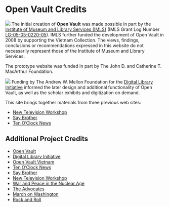 # Open Vault Credits

[![](https://s3.amazonaws.com/openvault.wgbh.org/logos/IMLS.jpg)](http://www.imls.gov)
The initial creation of **Open Vault** was made possible in part by the [Institute of Museum and Library Services (IMLS)](http://www.imls.gov) (IMLS Grant Log Number [LG-05-05-0220-05](https://www.imls.gov/grants/awarded/lg-05-05-0220-05)). IMLS further funded the development of Open Vault in 2008 by supporting the Vietnam Collection.  The views, findings, conclusions or recommendations expressed in this website do not necessarily represent those of the Institute of Museum and Library Services.

<!--[![](https://s3.amazonaws.com/openvault.wgbh.org/logos/MacArthur.jpg)](http://www.macfound.org)-->
The prototype website was funded in part by The John D. and Catherine T. MacArthur
Foundation.

[![](https://s3.amazonaws.com/openvault.wgbh.org/logos/Mellon.jpg)](https://mellon.org/) 
Funding by The Andrew W. Mellon Foundation for the [Digital Library Initiative](/credits/credits-open-vault-research) informed the later design and additional functionality of Open Vault, as well as the scholar exhibits and digitization on demand.

This site brings together materials from three previous web sites:
    
- [New Television Workshop](/collections/ntw-the-new-television-workshop)
- [Say Brother](/collections/sbro-say-brother)
- [Ten O’Clock News](/collections/tocn-the-ten-o-clock-news) 

## Additional Project Credits

- [Open Vault](/credits/credits-open-vault)
- [Digital Library Initiative](/credits/credits-open-vault-research)
- [Open Vault Vietnam](/credits/credits-open-vault-vietnam)
- [Ten O’Clock News](/credits/credits-ton)
- [Say Brother](/credits/credits-say-brother)
- [New Television Workshop](/credits/credits-ntw)
- [War and Peace in the Nuclear Age](/credits/credits-open-vault-wpna)
- [The Advocates](/credits/credits-advocates)
- [March on Washington](/credits/credits-mow)
- [Rock and Roll](/credits/credits-rock-and-roll)
